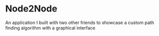 # Node2Node
 An application I built with two other friends to showcase a custom path finding algorithm with a graphical interface
